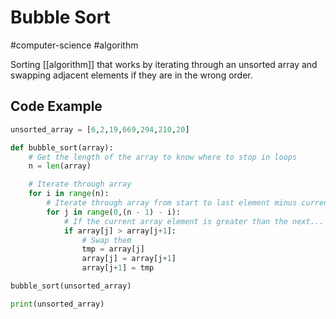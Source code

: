 # Bubble Sort
#computer-science #algorithm 

Sorting [[algorithm]] that works by iterating through an unsorted array and swapping adjacent elements if they are in the wrong order.

## Code Example
```python
unsorted_array = [6,2,19,669,294,210,20]

def bubble_sort(array):
    # Get the length of the array to know where to stop in loops
    n = len(array)

    # Iterate through array
    for i in range(n):
        # Iterate through array from start to last element minus current element
        for j in range(0,(n - 1) - i):
            # If the current array element is greater than the next...
            if array[j] > array[j+1]:
                # Swap them
                tmp = array[j]
                array[j] = array[j+1]
                array[j+1] = tmp

bubble_sort(unsorted_array)

print(unsorted_array)

```